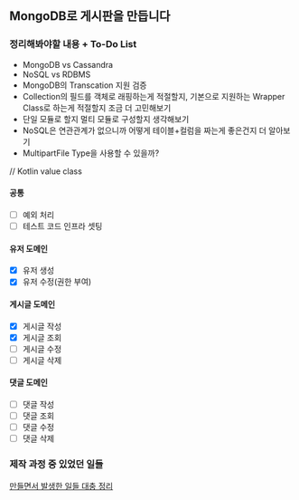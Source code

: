 ## MongoDB로 게시판을 만듭니다

### 정리해봐야할 내용 + To-Do List

- MongoDB vs Cassandra
- NoSQL vs RDBMS
- MongoDB의 Transcation 지원 검증
- Collection의 필드를 객체로 래핑하는게 적절할지, 기본으로 지원하는 Wrapper Class로 하는게 적절할지 조금 더 고민해보기
- 단일 모듈로 할지 멀티 모듈로 구성할지 생각해보기
- NoSQL은 연관관계가 없으니까 어떻게 테이블+컬럼을 짜는게 좋은건지 더 알아보기
- MultipartFile Type을 사용할 수 있을까?


// Kotlin value class

#### 공통
- [ ] 예외 처리
- [ ] 테스트 코드 인프라 셋팅

#### 유저 도메인

- [x] 유저 생성
- [x] 유저 수정(권한 부여)

#### 게시글 도메인

- [x] 게시글 작성
- [x] 게시글 조회
- [ ] 게시글 수정
- [ ] 게시글 삭제

#### 댓글 도메인

- [ ] 댓글 작성
- [ ] 댓글 조회
- [ ] 댓글 수정
- [ ] 댓글 삭제

### 제작 과정 중 있었던 일들

[만들면서 발생한 일들 대충 정리](https://k-diger.github.io/posts/MongoDBWithSpringBoot/)